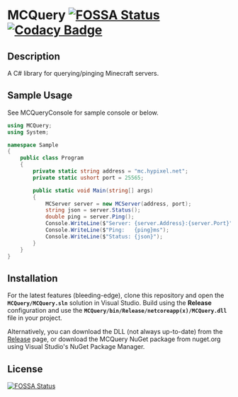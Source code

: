 # MCQuery [![FOSSA Status](https://app.fossa.io/api/projects/git%2Bgithub.com%2FSergeantSerk%2FMCQuery.svg?type=shield)](https://app.fossa.io/projects/git%2Bgithub.com%2FSergeantSerk%2FMCQuery?ref=badge_shield) [![Codacy Badge](https://api.codacy.com/project/badge/Grade/962a271ffb45453f9be089d88021aabc)](https://www.codacy.com/manual/SergeantSerk/MCQuery?utm_source=github.com&amp;utm_medium=referral&amp;utm_content=SergeantSerk/MCQuery&amp;utm_campaign=Badge_Grade)

## Description
A C# library for querying/pinging Minecraft servers.

## Sample Usage
See MCQueryConsole for sample console or below.
```C#
using MCQuery;
using System;

namespace Sample
{
    public class Program
    {
        private static string address = "mc.hypixel.net";
        private static ushort port = 25565;

        public static void Main(string[] args)
        {
            MCServer server = new MCServer(address, port);
            string json = server.Status();
            double ping = server.Ping();
            Console.WriteLine($"Server: {server.Address}:{server.Port}");
            Console.WriteLine($"Ping:   {ping}ms");
            Console.WriteLine($"Status: {json}");
        }
    }
}
```

## Installation
For the latest features (bleeding-edge), clone this repository and open the **`MCQuery/MCQuery.sln`** solution in Visual Studio. Build using the **Release** configuration and use the **`MCQuery/bin/Release/netcoreapp(x)/MCQuery.dll`** file in your project.

Alternatively, you can download the DLL (not always up-to-date) from the [Release](https://github.com/SergeantSerk/MCQuery/releases) page, or download the MCQuery NuGet package from nuget.org using Visual Studio's NuGet Package Manager.

## License
[![FOSSA Status](https://app.fossa.io/api/projects/git%2Bgithub.com%2FSergeantSerk%2FMCQuery.svg?type=large)](https://app.fossa.io/projects/git%2Bgithub.com%2FSergeantSerk%2FMCQuery?ref=badge_large)
